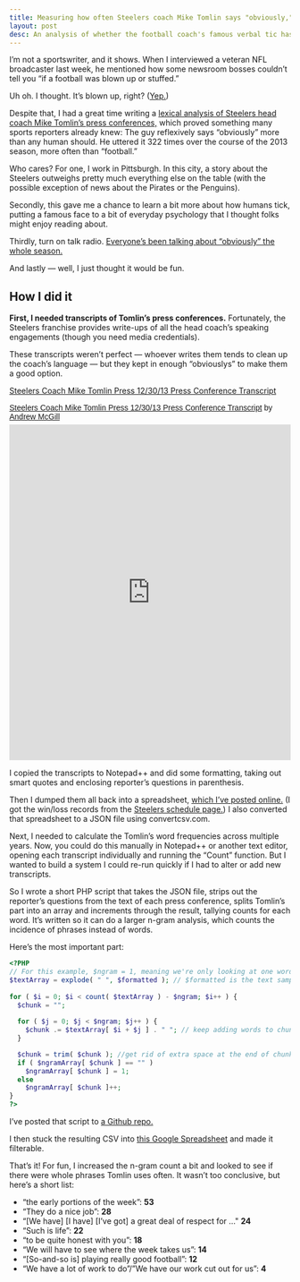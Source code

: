 ```yaml
---
title: Measuring how often Steelers coach Mike Tomlin says "obviously," his weird verbal tic
layout: post
desc: An analysis of whether the football coach's famous verbal tic has any connection to how well the Steelers played the week before.
---
```

I’m not a sportswriter, and it shows. When I interviewed a veteran NFL broadcaster last week, he mentioned how some newsroom bosses couldn’t tell you “if a football was blown up or stuffed.”

Uh oh. I thought. It’s blown up, right? ([Yep.](http://en.wikipedia.org/wiki/Football_(ball)))

Despite that, I had a great time writing a [lexical analysis of Steelers head coach Mike Tomlin’s press conferences,](http://www.post-gazette.com/sports/steelers/2014/01/12/Tomlin-used-the-adverb-obviously-seven-times-in-2010-322-times-in-2013/stories/201401120075) which proved something many sports reporters already knew: The guy reflexively says “obviously” more than any human should. He uttered it 322 times over the course of the 2013 season,  more often than “football.”

Who cares? For one, I work in Pittsburgh. In this city, a story about the Steelers outweighs pretty much everything else on the table (with the possible exception of news about the Pirates or the Penguins).

Secondly, this gave me a chance to learn a bit more about how humans tick, putting a famous face to a bit of everyday psychology that I thought folks might enjoy reading about.

Thirdly, turn on talk radio. [Everyone’s been talking about “obviously” the whole season.](http://www.dve.com/media/podcast-morning-show-bits-MorningShowBits/mike-tomlin-obviously-23763665/)

And lastly — well, I just thought it would be fun.

## How I did it

**First, I needed transcripts of Tomlin’s press conferences.** Fortunately, the Steelers franchise provides write-ups of all the head coach’s speaking engagements (though you need media credentials).

These transcripts weren’t perfect — whoever writes them tends to clean up the coach’s language — but they kept in enough “obviouslys” to make them a good option.

[Steelers Coach Mike Tomlin Press 12/30/13 Press Conference Transcript](http://www.scribd.com/doc/199133619/Steelers-Coach-Mike-Tomlin-Press-12-30-13-Press-Conference-Transcript)

<p  style=" margin: 12px auto 6px auto; font-family: Helvetica,Arial,Sans-serif; font-style: normal; font-variant: normal; font-weight: normal; font-size: 14px; line-height: normal; font-size-adjust: none; font-stretch: normal; -x-system-font: none; display: block;">   <a title="View Steelers Coach Mike Tomlin Press 12&#x2F;30&#x2F;13 Press Conference Transcript on Scribd" href="https://www.scribd.com/doc/199133619/Steelers-Coach-Mike-Tomlin-Press-12-30-13-Press-Conference-Transcript"  style="text-decoration: underline;" >Steelers Coach Mike Tomlin Press 12&#x2F;30&#x2F;13 Press Conference Transcript</a> by <a title="View Andrew McGill's profile on Scribd" href="https://www.scribd.com/user/64208719/Andrew-McGill"  style="text-decoration: underline;" >Andrew McGill</a></p><iframe class="scribd_iframe_embed" src="https://www.scribd.com/embeds/199133619/content?start_page=1&view_mode=scroll&access_key=key-1t7z6r3zl1d43xcn9xsd&show_recommendations=true" data-auto-height="false" data-aspect-ratio="0.7729220222793488" scrolling="no" id="doc_1921" width="100%" height="600" frameborder="0"></iframe>

I copied the transcripts to Notepad++ and did some formatting, taking out smart quotes and enclosing reporter’s questions in parenthesis.

Then I dumped them all back into a spreadsheet, [which I’ve posted online.](https://docs.google.com/spreadsheet/ccc?key=0AkboXcg2bVe7dE16RExMdk5haHF4dk5TSm1VQ1ctYkE&usp=drive_web#gid=0) (I got the win/loss records from the [Steelers schedule page.](http://www.steelers.com/schedule-and-events/season-schedule.html)) I also converted that spreadsheet to a JSON file using convertcsv.com.

Next, I needed to calculate the Tomlin’s word frequencies across multiple years. Now, you could do this manually in Notepad++ or another text editor, opening each transcript individually and running the “Count” function. But I wanted to build a system I could re-run quickly if I had to alter or add new transcripts.

So I wrote a short PHP script that takes the JSON file, strips out the reporter’s questions from the text of each press conference, splits Tomlin’s part into an array and increments through the result, tallying counts for each word. It’s written so it can do a larger n-gram analysis, which counts the incidence of phrases instead of words.

Here’s the most important part:

``` php
<?PHP
// For this example, $ngram = 1, meaning we're only looking at one word at a time and not phrases
$textArray = explode( " ", $formatted ); // $formatted is the text sample with most punctuation removed
	
for ( $i = 0; $i < count( $textArray ) - $ngram; $i++ ) {
  $chunk = "";  
  
  for ( $j = 0; $j < $ngram; $j++ ) {
    $chunk .= $textArray[ $i + $j ] . " "; // keep adding words to chunk until ngram length is reached
  }

  $chunk = trim( $chunk ); //get rid of extra space at the end of chunk
  if ( $ngramArray[ $chunk ] == "" )
    $ngramArray[ $chunk ] = 1; 
  else
    $ngramArray[ $chunk ]++;
}
?>
```

I’ve posted that script to [a Github repo.](https://github.com/arm5077/ngram-analyzer)

I then stuck the resulting CSV into [this Google Spreadsheet](https://docs.google.com/spreadsheet/ccc?key=0AkboXcg2bVe7dFpLM1QyMDZ0Mk9SNENIa2RiZUtYWlE&usp=drive_web#gid=0) and made it filterable.

That’s it! For fun, I increased the n-gram count a bit and looked to see if there were whole phrases Tomlin uses often. It wasn’t too conclusive, but here’s a short list:

* “the early portions of the week”: **53**
* “They do a nice job”: **28**
* “[We have] [I have] [I’ve got] a great deal of respect for …" **24**
* “Such is life”: **22**
* “to be quite honest with you”: **18**
* “We will have to see where the week takes us”: **14**
* “[So-and-so is] playing really good football”: **12**
* “We have a lot of work to do”/”We have our work cut out for us”: **4**
